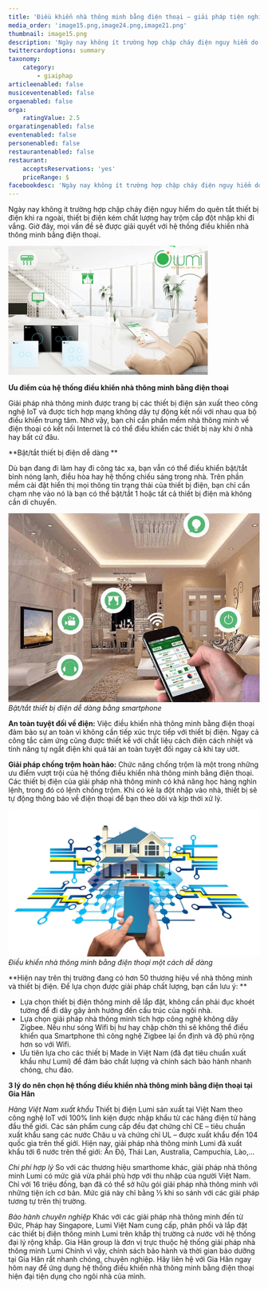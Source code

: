 ```yaml
---
title: 'Điều khiển nhà thông minh bằng điện thoại – giải pháp tiện nghi cho mái ấm của bạn'
media_order: 'image15.png,image24.png,image21.png'
thumbnail: image15.png
description: 'Ngày nay không ít trường hợp chập cháy điện nguy hiểm do quên tắt thiết bị điện khi ra ngoài, thiết bị điện kém chất lượng hay trộm cắp đột nhập khi đi vắng. Giờ đây, mọi vấn đề sẽ được giải quyết với hệ thống điều khiển nhà thông minh bằng điện thoại.'
twittercardoptions: summary
taxonomy:
    category:
        - giaiphap
articleenabled: false
musiceventenabled: false
orgaenabled: false
orga:
    ratingValue: 2.5
orgaratingenabled: false
eventenabled: false
personenabled: false
restaurantenabled: false
restaurant:
    acceptsReservations: 'yes'
    priceRange: $
facebookdesc: 'Ngày nay không ít trường hợp chập cháy điện nguy hiểm do quên tắt thiết bị điện khi ra ngoài, thiết bị điện kém chất lượng hay trộm cắp đột nhập khi đi vắng. Giờ đây, mọi vấn đề sẽ được giải quyết với hệ thống điều khiển nhà thông minh bằng điện thoại.'
---
```


Ngày nay không ít trường hợp chập cháy điện nguy hiểm do quên tắt thiết bị điện khi ra ngoài, thiết bị điện kém chất lượng hay trộm cắp đột nhập khi đi vắng. Giờ đây, mọi vấn đề sẽ được giải quyết với hệ thống điều khiển nhà thông minh bằng điện thoại. 

![](image15.png)

**Ưu điểm của hệ thống điều khiển nhà thông minh bằng điện thoại**

Giải pháp nhà thông minh được trang bị các thiết bị điện sản xuất theo công nghệ IoT và được tích hợp mạng không dây tự động kết nối với nhau qua bộ điều khiển trung tâm. Nhờ vậy, bạn chỉ cần phần mềm nhà thông minh về điện thoại có kết nối Internet là có thể điều khiển các thiết bị này khi ở nhà hay bất cứ đâu. 

**Bật/tắt thiết bị điện dễ dàng **

Dù bạn đang đi làm hay đi công tác xa, bạn vẫn có thể điều khiển bật/tắt bình nóng lạnh, điều hòa hay hệ thống chiếu sáng trong nhà. Trên phần mềm cài đặt hiển thị mọi thông tin trạng thái của thiết bị điện, bạn chỉ cần chạm nhẹ vào nó là bạn có thể bật/tắt 1 hoặc tất cả thiết bị điện mà không cần di chuyển.

![](image24.png)
_Bật/tắt thiết bị điện dễ dàng bằng smartphone_

**An toàn tuyệt đối về điện:**
Việc điều khiển nhà thông minh bằng điện thoại đảm bảo sự an toàn vì không cần tiếp xúc trực tiếp với thiết bị điện. Ngay cả công tắc cảm ứng cũng được thiết kế với chất liệu cách điện cách nhiệt và tính năng tự ngắt điện khi quá tải an toàn tuyệt đối ngay cả khi tay ướt.

**Giải pháp chống trộm hoàn hảo:**
Chức năng chống trộm là một trong những ưu điểm vượt trội của hệ thống điều khiển nhà thông minh bằng điện thoại. Các thiết bị điện của giải pháp nhà thông minh có khả năng học hàng nghìn lệnh, trong đó có lệnh chống trộm. Khi có kẻ lạ đột nhập vào nhà, thiết bị sẽ tự động thông báo về điện thoại để bạn theo dõi và kịp thời xử lý.

![](image21.png)
_Điều khiển nhà thông minh bằng điện thoại một cách dễ dàng_

**Hiện nay trên thị trường đang có hơn 50 thương hiệu về nhà thông minh và thiết bị điện. Để lựa chọn được giải pháp chất lượng, bạn cần lưu ý: **

* Lựa chọn thiết bị điện thông minh dễ lắp đặt, không cần phải đục khoét tường để đi dây gây ảnh hưởng đến cấu trúc của ngôi nhà.
* Lựa chọn giải pháp nhà thông minh tích hợp công nghệ không dây Zigbee. Nếu như sóng Wifi bị hư hay chập chờn thì sẽ không thể điều khiển qua Smartphone thì công nghệ Zigbee lại ổn định và độ phủ rộng hơn so với Wifi. 
* Ưu tiên lựa cho các thiết bị Made in Việt Nam (đã đạt tiêu chuẩn xuất khẩu như Lumi) để đảm bảo chất lượng và chính sách bảo hành nhanh chóng, chu đáo.


**3 lý do nên chọn hệ thống điều khiển nhà thông minh bằng điện thoại tại Gia Hân**

_Hàng Việt Nam xuất khẩu_
Thiết bị điện Lumi sản xuất tại Việt Nam theo công nghệ IoT với 100% linh kiện được nhập khẩu từ các hãng điện tử hàng đầu thế giới. Các sản phẩm cung cấp đều đạt chứng chỉ CE – tiêu chuẩn xuất khẩu sang các nước Châu  u và chứng chỉ UL – được xuất khẩu đến 104 quốc gia trên thế giới. Hiện nay, giải pháp nhà thông minh Lumi đã xuất khẩu tới 6 nước trên thế giới: Ấn Độ, Thái Lan, Australia, Campuchia, Lào,…

_Chi phí hợp lý_
So với các thương hiệu smarthome khác, giải pháp nhà thông minh Lumi có mức giá vừa phải phù hợp với thu nhập của người Việt Nam. Chỉ với 16 triệu đồng, bạn đã có thể sở hữu gói giải pháp nhà thông minh với những tiện ích cơ bản. Mức giá này chỉ bằng ⅓ khi so sánh với các giải pháp tương tự trên thị trường.

_Bảo hành chuyên nghiệp_
Khác với các giải pháp nhà thông minh đến từ Đức, Pháp hay Singapore, Lumi Việt Nam cung cấp, phân phối và lắp đặt các thiết bị điện thông minh Lumi trên khắp thị trường cả nước với hệ thống đại lý rộng khắp. Gia Hân group là đơn vị trực thuộc hệ thống giải pháp nhà thông minh Lumi Chính vì vậy, chính sách bảo hành và thời gian bảo dưỡng tại Gia Hân rất nhanh chóng, chuyên nghiệp.
Hãy liên hệ với Gia Hân ngay hôm nay để ứng dụng hệ thống điều khiển nhà thông minh bằng điện thoại hiện đại tiện dụng cho ngôi nhà của mình.

